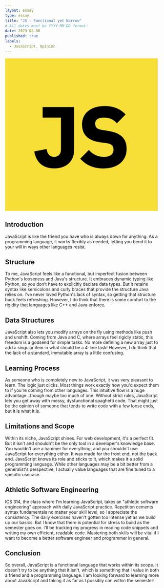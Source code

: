 ```yaml
---
layout: essay
type: essay
title: "JS - Functional yet Narrow"
# All dates must be YYYY-MM-DD format!
date: 2023-08-30
published: true
labels:
  - JavaScript, Opinion
---
```

<img class="img-fluid" src="../img/js.png" width="500" height="500">

## Introduction
JavaScript is like the friend you have who is always down for anything. As a programming language, it works flexibly as needed, letting you bend it to your will in ways other languages resist.

## Structure
To me, JavaScript feels like a functional, but imperfect fusion between Python's looseness and Java's structure. It embraces dynamic typing like Python, so you don't have to explicitly declare data types. But it retains syntax like semicolons and curly braces that provide the structure Java relies on. I've never loved Python's lack of syntax, so getting that structure back feels refreshing. However, I do think that there is some comfort to the rigidity that languages like C++ and Java enforce.

## Data Structures
JavaScript also lets you modify arrays on the fly using methods like push and unshift. Coming from Java and C, where arrays feel rigidly static, this freedom is a godsend for simple tasks. No more defining a new array just to add a singular item in what should be a 4-line task! However, I do think that the lack of a standard, immutable array is a little confusing.

## Learning Process
As someone who is completely new to JavaScript, it was very pleasant to learn. The logic just clicks. Most things work exactly how you'd expect them to if you're coming from other languages. This intuitive flow is a huge advantage...though maybe too much of one. Without strict rules, JavaScript lets you get away with messy, dysfunctional spaghetti code. That might just be the opinion of someone that tends to write code with a few loose ends, but it is what it is.

## Limitations and Scope
Within its niche, JavaScript shines. For web development, it's a perfect fit. But it isn't and shouldn't be the only tool in a developer's knowledge base. You wouldn't use a hammer for everything, and you shouldn't use JavaScript for everything either. It was made for the front end, not the back end. JavaScript knows its role and sticks to it, which makes it a solid programming language. While other languages may be a bit better from a generalist's perspective, I actually value languages that are fine tuned to a specific usecase.

## Athletic Software Engineering
ICS 314, the class where I'm learning JavaScript, takes an "athletic software engineering" approach with daily JavaScript practice. Repetition cements syntax fundamentals no matter your skill level, so I appreciate the consistency. The daily exercises haven't gotten too intense yet as we build up our basics. But I know that there is potential for stress to build as the semester goes on. I'll be tracking my progress in reading code snippets and writing my own efficient, readable code. Mastering both skills will be vital if I want to become a better software engineer and programmer in general.

## Conclusion
So overall, JavaScript is a functional language that works within its scope. It doesn't try to be anything that it isn't, which is something that I value in both a friend and a programming language. I am looking forward to learning more about JavaScript and taking it as far as I possibly can within the semester!

